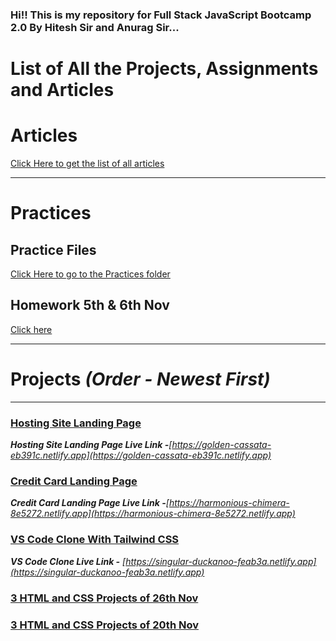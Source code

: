 ### Hi!! This is my repository for Full Stack JavaScript Bootcamp 2.0 By Hitesh Sir and Anurag Sir...


# List of All the Projects, Assignments and Articles
# Articles
[Click Here to get the list of all articles](./All%20Articles/README.md)

<hr>

# Practices
## Practice Files
[Click Here to go to the Practices folder](./Other%20Practices/)

## Homework 5th & 6th Nov
[Click here](./5th%20%26%206th%20Nov%20homework/)

<hr>

# Projects *(Order - Newest First)*
<hr>

### [Hosting Site Landing Page](./All%20Projects/5.%20Hosting%20Site%20Landing%20Page/)
***Hosting Site Landing Page Live Link -**[https://golden-cassata-eb391c.netlify.app](https://golden-cassata-eb391c.netlify.app)*

### [Credit Card Landing Page](./All%20Projects/4.%20Credit%20Card%20Landing%20Page/)
***Credit Card Landing Page Live Link -**[https://harmonious-chimera-8e5272.netlify.app](https://harmonious-chimera-8e5272.netlify.app)*

### [VS Code Clone With Tailwind CSS](./All%20Projects/3.Project%2027th%20Nov%20VS%20Code%20Clone)
***VS Code Clone Live Link -** [https://singular-duckanoo-feab3a.netlify.app](https://singular-duckanoo-feab3a.netlify.app)*

### [3 HTML and CSS Projects of 26th Nov](./All%20Projects/2.%20Project%2026th%20Nov)

### [3 HTML and CSS Projects of 20th Nov](./All%20Projects/1.%20Project%2020th%20Nov)